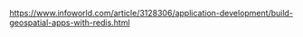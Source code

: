 https://www.infoworld.com/article/3128306/application-development/build-geospatial-apps-with-redis.html